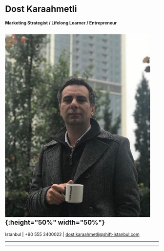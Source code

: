 # Dost Karaahmetli

#### Marketing Strategist / Lifelong Learner / Entrepreneur
![](images/bio-photo.jpeg){:height="50%" width="50%"}
-----------------------------------------------------------------------

Istanbul | +90 555 3400022 | dost.karaahmetli@shift-istanbul.com


-------------------------------------------------------------------------
-------------------------------------------------------------------------
